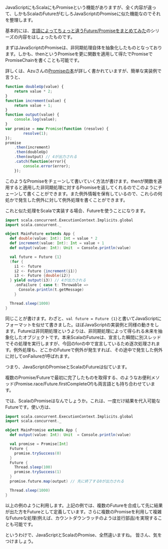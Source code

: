 JavaScriptにもScalaにもPromiseという機能がありますが、全く内容が違って、しかもScalaのFutureがむしろJavaScriptのPromiseに似た機能なのでそれを整理します。

基本的には、[言語によってちょっと違うFuture/Promiseをまとめてみた](http://qiita.com/reki2000/items/6acf94a07dee8d26a744)のシリーズの内容をはしょったものです。

まずはJavaScriptのPromiseは、非同期処理自体を抽象化したものとなっております。しかも、thenというPromiseを更に関数を適用して得たでPromiseでPromiseChainを書くことも可能です。

詳しくは、Azuさんの[Promiseの本](http://azu.github.io/promises-book/)が詳しく書かれていますが、簡単な実装例で言うと、

```js
function doubleUp(value) {
    return value * 2;
}
function increment(value) {
    return value + 1;
}
function output(value) {
    console.log(value);
}
var promise = new Promise(function (resolve) {
        resolve(1);
});
promise
    .then(increment)
    .then(doubleUp)
    .then(output) // 4が出力される
    .catch(function(error){
        console.error(error);
    });
```
このようなPromiseをチェーンして書いていく方法が書けます。thenが関数を適用すると適用した非同期処理に対するPromiseを返してくれるのでこのようにチェーンして書くことができます。また例外情報を保有しているので、これらの何処かで発生した例外に対して例外処理を書くことができます。

これと似た処理をScalaで実装する場合、Futureを使うことになります。

```scala
import scala.concurrent.ExecutionContext.Implicits.global
import scala.concurrent._

object MainFuture extends App {
  def double(value: Int): Int = value * 2
  def increment(value: Int): Int = value + 1
  def output(value: Int): Unit  = Console.println(value)

  val future = Future {1}
  (for {
    i1 <- future
    i2 <- Future {increment(i1)}
    i3 <- Future {double(i2)}
  } yield output(i3)) // 4が出力される
    .onFailure { case t: Throwable =>
      Console.println(t.getMessage)
    }

  Thread.sleep(1000)
}
```

同じことが書けます。わざと、`val future = Future {1}`と書いてJavaScriptにフォーマットを似せて書きました。ほぼJavaScriptの実装例と同様の動きをします。Futureは非同期処理というよりは、非同期処理によって得られる未来を抽象化したオブジェクトです。本来ScalaのFutureは、宣言した瞬間に別スレッドでその処理を実行しますが、今回のforの中で宣言しているため逐次処理されます。例外処理も、どこかのFutureで例外が発生すれば、その途中で発生した例外に対してonFailureが呼ばれます。

つまり、JavaScriptのPromiseとScalaのFutureは似ています。

複数のPromise/Futureで最初に完了したものを取得する、のようなお便利メソッド(Promise.race/Future.firstCompleteOf)も両言語とも持ち合わせています。

では、ScalaのPromiseはなんでしょうか。これは、一度だけ結果を代入可能なFutureです。使い方は、

```scala
import scala.concurrent.ExecutionContext.Implicits.global
import scala.concurrent._

object MainPromise extends App {
  def output(value: Int): Unit  = Console.println(value)

  val promise = Promise[Int]
  Future {
    promise.trySuccess(0)
  }
  Future {
    Thread.sleep(100)
    promise.trySuccess(1)
  }
  promise.future.map(output) // 先に終了する0が出力される

  Thread.sleep(1000)
}
```

以上の例のように利用します。上記の例では、複数のFutureを合成して先に結果が出た方をFutureとして定義しています。さらに複数のPromiseを利用して複雑なFutureな処理(例えば、カウントダウンラッチのようは並行部品)を実現することも可能です。

というわけで、JavaScriptとScalaのPromise、全然違いますね。
皆さん、気をつけましょう。

